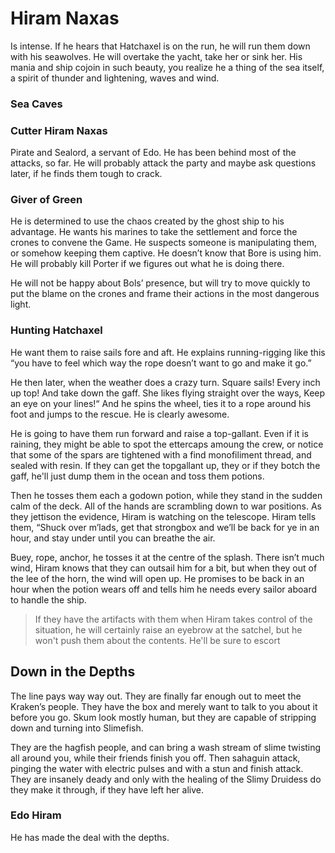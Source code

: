 # Hiram Naxas

Is intense. If he hears that Hatchaxel is on the run, he will run them down with his seawolves. He will overtake the yacht, take her or sink her. His mania and ship cojoin in such beauty, you realize he a thing of the sea itself, a spirit of thunder and lightening, waves and wind.

### Sea Caves

### Cutter Hiram Naxas

Pirate and Sealord, a servant of Edo. He has been behind most of the attacks, so far. He will probably attack the party and maybe ask questions later, if he finds them tough to crack.


### Giver of Green
  
He is determined to use the chaos created by the ghost ship to his advantage. He wants his marines to take the settlement and force the crones to convene the Game. He suspects someone is manipulating them, or somehow keeping them captive. He doesn’t know that Bore is using him. He will probably kill Porter if we figures out what he is doing there.  
  
He will not be happy about Bols’ presence, but will try to move quickly to put the blame on the crones and frame their actions in the most dangerous light.

### Hunting Hatchaxel

He want them to raise sails fore and aft. He explains running-rigging like this “you have to feel which way the rope doesn’t want to go and make it go.”

He then later, when the weather does a crazy turn. Square sails! Every inch up top! And take down the gaff. She likes flying straight over the ways, Keep an eye on your lines!“ And he spins the wheel, ties it to a rope around his foot and jumps to the rescue. He is clearly awesome.

He is going to have them run forward and raise a top-gallant. Even if it is raining, they might be able to spot the ettercaps amoung the crew, or notice that some of the spars are tightened with a find monofiliment thread, and sealed with resin. If they can get the topgallant up, they or if they botch the gaff, he'll just dump them in the ocean and toss them potions.

Then he tosses them each a godown potion, while they stand in the sudden calm of the deck. All of the hands are scrambling down to war positions. As they jettison the evidence, Hiram is watching on the telescope. Hiram tells them, “Shuck over m’lads, get that strongbox and we’ll be back for ye in an hour, and stay under until you can breathe the air. 

Buey, rope, anchor, he tosses it at the centre of the splash. There isn’t much wind, Hiram knows that they can outsail him for a bit, but when they out of the lee of the horn, the wind will open up. He promises to be back in an hour when the potion wears off and tells him he needs every sailor aboard to handle the ship.

> If they have the artifacts with them when Hiram takes control of the situation, he will certainly raise an eyebrow at the satchel, but he won't push them about the contents. He'll be sure to escort 

## Down in the Depths

The line pays way way out. They are finally far enough out to meet the Kraken’s people. They have the box and merely want to talk to you about it before you go. Skum look mostly human, but they are capable of stripping down and turning into Slimefish.

They are the hagfish people, and can bring a wash stream of slime twisting all around you, while their friends finish you off. Then sahaguin attack, pinging the water with electric pulses and with a stun and finish attack. They are insanely deady and only with the healing of the Slimy Druidess do they make it through, if they have left her alive.

### Edo Hiram

He has made the deal with the depths.